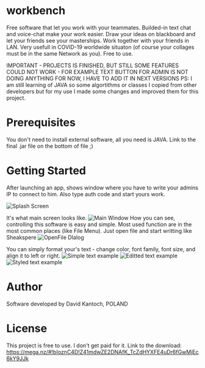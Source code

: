 # workbench
Free software that let you work with your teammates. Builded-in text chat and voice-chat make your work easier. Draw your ideas on blackboard and let your friends see your masterships. Work together with your friends in LAN. Very usefull in COVID-19 worldwide situaton (of course your collages must be in the same Network as you). Free to use.

IMPORTANT - PROJECTS IS FINISHED, BUT STILL SOME FEATURES COULD NOT WORK - FOR EXAMPLE TEXT BUTTON FOR ADMIN IS NOT DOING ANYTHING FOR NOW, I HAVE TO ADD IT IN NEXT VERSIONS
PS: I am still learning of JAVA so some algortithms or classes I copied from other developers but for my use I made some changes and improved them for this project.

# Prerequisites
You don't need to install external software, all you need is JAVA. Link to the final .jar file on the bottom of file ;)

# Getting Started
After launching an app, shows window where you have to write your admins IP to connect to him. Also type auth code and start yours work.


![Splash Screen](https://raw.githubusercontent.com/longdavid2k17/workbench/master/screens_Workbech/11lap.PNG)



It's what main screen looks like.
![Main Window](https://raw.githubusercontent.com/longdavid2k17/workbench/master/screens_Workbech/1_start.PNG)
How you can see, controlling this software is easy and simple. Most used function are in the most common places (like File Menu).
Just open file and start writting like Sheakspere
![OpenFile DIalog](https://raw.githubusercontent.com/longdavid2k17/opendocs/master/Screenshots/openDialog.PNG)

You can simply format your's text - change color, font family, font size, and align it to left or right.
![Simple text example](https://raw.githubusercontent.com/longdavid2k17/opendocs/master/Screenshots/simpleText.PNG)
![Editted text example](https://raw.githubusercontent.com/longdavid2k17/opendocs/master/Screenshots/edditedText.PNG)
![Styled text example](https://raw.githubusercontent.com/longdavid2k17/opendocs/master/Screenshots/styledText.PNG)


# Author
Software developed by David Kantoch, POLAND

# License
This project is free to use. I don't get paid for it.
Link to the download: https://mega.nz/#!bIoznC4D!Z41mdwZE2DNAfK_TcZdHYXFE4uDr6fGwMjEc6kY9JJk

